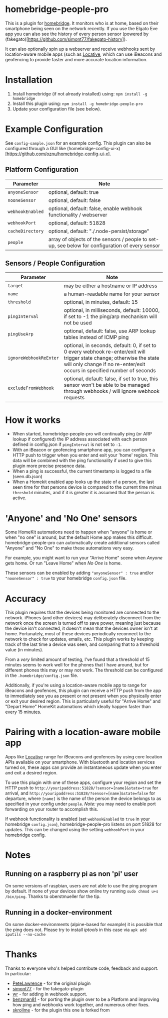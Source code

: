# homebridge-people-pro

This is a plugin for [homebridge](https://github.com/nfarina/homebridge). It monitors who is at home, based on their smartphone being seen on the network recently.
If you use the Elgato Eve app you can also see the history of every person sensor (powered by (fakegato)[https://github.com/simont77/fakegato-history]).

It can also optionally spin up a webserver and receive webhooks sent by location-aware mobile apps (such as [Locative](https://my.locative.io), which can use iBeacons and geofencing to provide faster and more accurate location information.

# Installation

1.  Install homebridge (if not already installed) using: `npm install -g homebridge`
2.  Install this plugin using: `npm install -g homebridge-people-pro`
3.  Update your configuration file (see below).

# Example Configuration

See `config-sample.json` for an example config. This plugin can also be configured through a GUI like (homebridge-config-ui-x)[https://github.com/oznu/homebridge-config-ui-x].

## Platform Configuration

| Parameter                  | Note                                                                                                                                                                                                |
| -------------------------- | --------------------------------------------------------------------------------------------------------------------------------------------------------------------------------------------------- |
| `anyoneSensor`             | optional, default: true                                                                                                                                                                             |
| `nooneSensor`              | optional, default: false                                                                                                                                                                            |
| `webhookEnabled`           | optional, default: false, enable webhook functionality / webserver                                                                                                                                  |
| `webhookPort`              | optional, default: 51828                                                                                                                                                                            |
| `cacheDirectory`           | optional, default: "./.node-persist/storage"                                                                                                                                                        |
| `people`                   | array of objects of the sensors / people to set-up, see below for configuration of every sensor                                                                                                     |

## Sensors / People Configuration

| Parameter                  | Note                                                                                                                                                                                                |
| -------------------------- | --------------------------------------------------------------------------------------------------------------------------------------------------------------------------------------------------- |
| `target`                   | may be either a hostname or IP address                                                                                                                                                              |
| `name`                     | a human-readable name for your sensor                                                                                                                                                               |
| `threshold`                | optional, in minutes, default: 15                                                                                                                                                                   |
| `pingInterval`             | optional, in milliseconds, default: 10000, if set to -1 the ping/arp mechanism will not be used                                                                                                     |
| `pingUseArp`               | optional, default: false, use ARP lookup tables instead of ICMP ping                                                                                                                                |
| `ignoreWebhookReEnter`     | optional, in seconds, default: 0, if set to 0 every webhook re-enter/exit will trigger state change; otherwise the state will only change if no re-enter/exit occurs in specified number of seconds |
| `excludeFromWebhook`       | optional, default: false, if set to true, this sensor won't be able to be managed through webhooks / will ignore webhook requests                                                                   |

# How it works

-   When started, homebridge-people-pro will continually ping (or ARP lookup if configured) the IP address associated with each person defined in config.json if `pingInterval` is not set to `-1`.
-   With an iBeacon or geofencing smartphone app, you can configure a HTTP push to trigger when you enter and exit your 'home' region. This data will be combined with the ping functionality if used to give this plugin more precise presence data.
-   When a ping is successful, the current timestamp is logged to a file (seen.db.json)
-   When a Homekit enabled app looks up the state of a person, the last seen time for that persons device is compared to the current time minus `threshold` minutes, and if it is greater it is assumed that the person is active.

# 'Anyone' and 'No One' sensors

Some HomeKit automations need to happen when "anyone" is home or when "no one" is around, but the default Home app makes this difficult. homebridge-people-pro can automatically create additional sensors called "Anyone" and "No One" to make these automations very easy.

For example, you might want to run your "Arrive Home" scene when *Anyone* gets home. Or run "Leave Home" when *No One* is home.

These sensors can be enabled by adding `"anyoneSensor" : true` and/or `"nooneSensor" : true` to your homebridge `config.json` file.

# Accuracy

This plugin requires that the devices being monitored are connected to the network. iPhones (and other devices) may deliberately disconnect from the network once the screen is turned off to save power, meaning just because the device isn't connected, it doesn't mean that the devices owner isn't at home. Fortunately, most of these devices periodically reconnect to the network to check for updates, emails, etc. This plugin works by keeping track of the last time a device was seen, and comparing that to a threshold value (in minutes).

From a *very* limited amount of testing, I've found that a threshold of 15 minutes seems to work well for the phones that I have around, but for different phones this may or may not work. The threshold can be configured in the `.homebridge/config.json` file.

Additionally, if you're using a location-aware mobile app to range for iBeacons and geofences, this plugin can receive a HTTP push from the app to immediately see you as present or not present when you physically enter or exit your desired region. This is particularly useful for "Arrive Home" and "Depart Home" HomeKit automations which ideally happen faster than every 15 minutes.

# Pairing with a location-aware mobile app

Apps like [Locative](https://my.locative.io) range for iBeacons and geofences by using core location APIs available on your smartphone. With bluetooth and location services turned on, these apps can provide an instantaneous update when you enter and exit a desired region.

To use this plugin with one of these apps, configure your region and set the HTTP push to `http://youripaddress:51828/?sensor=[name]&state=true` for arrival, and `http://youripaddress:51828/?sensor=[name]&state=false` for departure, where `[name]` is the name of the person the device belongs to as specified in your config under `people`. *Note:* you may need to enable port forwarding on your router to accomplish this.

If webhook functionality is enabled (set `webhookEnabled` to `true` in your homebridge `config.json`), homebridge-people-pro listens on port 51828 for updates. This can be changed using the setting `webhookPort` in your homebridge config.

# Notes

## Running on a raspberry pi as non 'pi' user

On some versions of raspbian, users are not able to use the ping program by default. If none of your devices show online try running `sudo chmod u+s /bin/ping`. Thanks to oberstmueller for the tip.

## Running in a docker-environment

On some docker-environments (alpine-based for example) it is possible that the ping does not. Please try to install *iptools* in this case via `apk add iputils --no-cache` 

# Thanks

Thanks to everyone who's helped contribute code, feedback and support. In particular:

-   [PeteLawrence](https://github.com/PeteLawrence/homebridge-people) - for the original plugin
-   [simont77](https://github.com/simont77/fakegato-history) - for the fakegato-plugin
-   [wr](https://github.com/wr) - for adding in webhook support.
-   [benzman81](https://github.com/benzman81) - for porting the plugin over to be a Platform and improving how ping and webhooks work together, and numerous other fixes.
-   [skrollme](https://github.com/skrollme) - for the plugin this one is forked from
